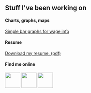## Stuff I've been working on

#### Charts, graphs, maps
[Simple bar graphs for wage info](https://www.caymancompass.com/2019/06/24/wage-survey-shows-caymanians-earn-more-than-expat-workers/)

#### Resume
[Download my resume. (pdf)](https://github.com/patrickbrendel/patrickbrendel.github.io/blob/master/Patrick%20Brendel%20Resume%20June%202019.pdf)

#### Find me online

[<img src="https://patrickbrendel.github.io/resources/github-icon.svg" width="50">](https://www.github.com/patrickbrendel) [<img src="https://patrickbrendel.github.io/resources/linkedin.svg" width="50">](https://www.linkedin.com/in/patrick-brendel-06b8713b) [<img src="https://patrickbrendel.github.io/resources/twitter.svg" width="50">](https://www.twitter.com/pbrendel)

<!---
Disclosure: Github, LinkedIn and Twitter logos downloaded from www.svgporn.com 
-->

